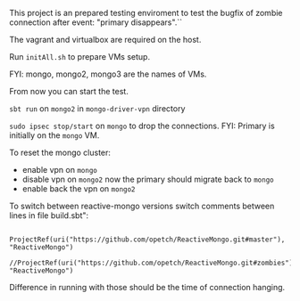This project is an prepared testing enviroment to test the bugfix of zombie connection after event: "primary disappears".``


The vagrant and virtualbox are required on the host.

Run `initAll.sh` to prepare VMs setup.

FYI: mongo, mongo2, mongo3 are the names of VMs.


From now you can start the test.
 
 `sbt run` on `mongo2` in `mongo-driver-vpn` directory
 
 `sudo ipsec stop/start` on `mongo` to drop the connections. FYI: Primary is initially on the `mongo` VM.
 
 
 To reset the mongo cluster:
 - enable vpn on `mongo`
 - disable vpn on `mongo2`
 now the primary should migrate back to `mongo`
 - enable back the vpn on `mongo2`
 
 
 To switch between reactive-mongo versions switch comments between lines in file build.sbt":
 ```
   ProjectRef(uri("https://github.com/opetch/ReactiveMongo.git#master"), "ReactiveMongo")
   //ProjectRef(uri("https://github.com/opetch/ReactiveMongo.git#zombies"), "ReactiveMongo")
```
 Difference in running with those should be the time of connection hanging.